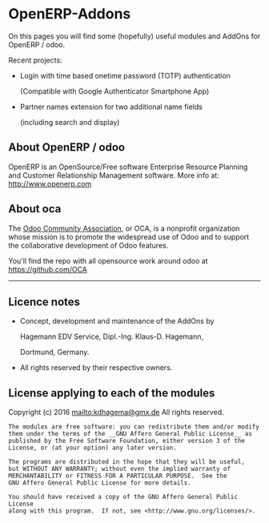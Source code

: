 
# OpenERP-Addons
On this pages you will find some (hopefully) useful modules and AddOns for OpenERP / odoo.

Recent projects:
  * Login with time based onetime password (TOTP) authentication
  
    (Compatible with Google Authenticator Smartphone App)
  * Partner names extension for two additional name fields
  
    (including search and display)

## About OpenERP / odoo

OpenERP is an OpenSource/Free software Enterprise Resource Planning and
Customer Relationship Management software. More info at: http://www.openerp.com

## About oca
The [Odoo Community Association](https://odoo-community.org/), or OCA, is a nonprofit organization whose mission is to promote 
the widespread use of Odoo and to support the collaborative development of Odoo features.

You'll find the repo with all opensource work around odoo at https://github.com/OCA



-----
	
## Licence notes
  * Concept, development and maintenance of the AddOns by 
    
    Hagemann EDV Service, Dipl.-Ing. Klaus-D. Hagemann, 
	
	Dortmund, Germany.
  * All rights reserved by their respective owners.

## License applying to each of the modules
Copyright (c) 2016 <mailto:kdhagema@gmx.de> All rights reserved.

    The modules are free software: you can redistribute them and/or modify
    them under the terms of the __GNU Affero General Public License__ as
    published by the Free Software Foundation, either version 3 of the
    License, or (at your option) any later version.

    The programs are distributed in the hope that they will be useful,
    but WITHOUT ANY WARRANTY; without even the implied warranty of
    MERCHANTABILITY or FITNESS FOR A PARTICULAR PURPOSE.  See the
    GNU Affero General Public License for more details.

    You should have received a copy of the GNU Affero General Public License
    along with this program.  If not, see <http://www.gnu.org/licenses/>.

